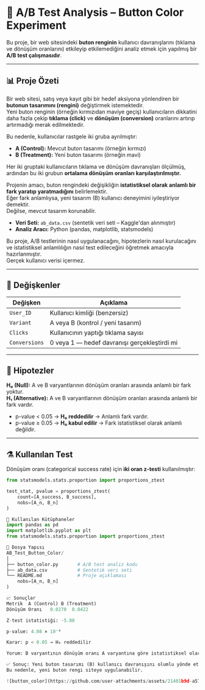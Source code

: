 # 🎯 A/B Test Analysis – Button Color Experiment

Bu proje, bir web sitesindeki **buton renginin** kullanıcı davranışlarını (tıklama ve dönüşüm oranlarını) etkileyip etkilemediğini analiz etmek için yapılmış bir **A/B test çalışmasıdır**.

---

## 📊 Proje Özeti

Bir web sitesi, satış veya kayıt gibi bir hedef aksiyona yönlendiren bir **butonun tasarımını (rengini)** değiştirmek istemektedir.  
Yeni buton renginin (örneğin kırmızıdan maviye geçiş) kullanıcıların dikkatini daha fazla çekip **tıklama (click)** ve **dönüşüm (conversion)** oranlarını artırıp artırmadığı merak edilmektedir.

Bu nedenle, kullanıcılar rastgele iki gruba ayrılmıştır:

- **A (Control):** Mevcut buton tasarımı (örneğin kırmızı)
- **B (Treatment):** Yeni buton tasarımı (örneğin mavi)

Her iki gruptaki kullanıcıların tıklama ve dönüşüm davranışları ölçülmüş, ardından bu iki grubun **ortalama dönüşüm oranları karşılaştırılmıştır.**

Projenin amacı, buton rengindeki değişikliğin **istatistiksel olarak anlamlı bir fark yaratıp yaratmadığını** belirlemektir.  
Eğer fark anlamlıysa, yeni tasarım (B) kullanıcı deneyimini iyileştiriyor demektir.  
Değilse, mevcut tasarım korunabilir.

- **Veri Seti:** `ab_data.csv` (sentetik veri seti – Kaggle'dan alınmıştır)  
- **Analiz Aracı:** Python (pandas, matplotlib, statsmodels)  

Bu proje, A/B testlerinin nasıl uygulanacağını, hipotezlerin nasıl kurulacağını ve istatistiksel anlamlılığın nasıl test edileceğini öğretmek amacıyla hazırlanmıştır.  
Gerçek kullanıcı verisi içermez.

---

## 🧮 Değişkenler

| Değişken | Açıklama |
|-----------|-----------|
| `User_ID` | Kullanıcı kimliği (benzersiz) |
| `Variant` | A veya B (kontrol / yeni tasarım) |
| `Clicks` | Kullanıcının yaptığı tıklama sayısı |
| `Conversions` | 0 veya 1 — hedef davranışı gerçekleştirdi mi |

---

## 🧠 Hipotezler

**H₀ (Null):** A ve B varyantlarının dönüşüm oranları arasında anlamlı bir fark yoktur.  
**H₁ (Alternative):** A ve B varyantlarının dönüşüm oranları arasında anlamlı bir fark vardır.

- p-value < 0.05 → **H₀ reddedilir** → Anlamlı fark vardır.  
- p-value ≥ 0.05 → **H₀ kabul edilir** → Fark istatistiksel olarak anlamlı değildir.

---

## ⚗️ Kullanılan Test

Dönüşüm oranı (categorical success rate) için **iki oran z-testi** kullanılmıştır:

```python
from statsmodels.stats.proportion import proportions_ztest

test_stat, pvalue = proportions_ztest(
    count=[A_success, B_success],
    nobs=[A_n, B_n]
)

🧩 Kullanılan Kütüphaneler
import pandas as pd
import matplotlib.pyplot as plt
from statsmodels.stats.proportion import proportions_ztest

📁 Dosya Yapısı
AB_Test_Button_Color/
│
├── button_color.py       # A/B test analiz kodu
├── ab_data.csv           # Sentetik veri seti
└── README.md             # Proje açıklaması
    nobs=[A_n, B_n]
)

📈 Sonuçlar
Metrik	A (Control)	B (Treatment)
Dönüşüm Oranı	0.0270	0.0422

Z-test istatistiği: -5.88

p-value: 4.08 × 10⁻⁹

Karar: p < 0.05 → H₀ reddedilir

Yorum: B varyantının dönüşüm oranı A varyantına göre istatistiksel olarak anlamlı şekilde daha yüksektir.

✅ Sonuç: Yeni buton tasarımı (B) kullanıcı davranışını olumlu yönde etkilemiştir.
Bu nedenle, yeni buton rengi siteye uygulanabilir.

![button_color](https://github.com/user-attachments/assets/21401b9d-a571-4b04-9fee-4a9ac2e81c30)
